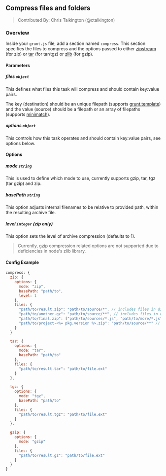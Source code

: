 ## Compress files and folders
> Contributed By: Chris Talkington (@ctalkington)

### Overview

Inside your `grunt.js` file, add a section named `compress`. This section specifies the files to compress and the options passed to either [zipstream](https://github.com/wellawaretech/node-zipstream) (for zip) or [tar](https://github.com/isaacs/node-tar) (for tar/tgz) or [zlib](http://nodejs.org/api/zlib.html#zlib_options) (for gzip).

#### Parameters

##### files ```object```

This defines what files this task will compress and should contain key:value pairs.

The key (destination) should be an unique filepath (supports [grunt.template](https://github.com/cowboy/grunt/blob/master/docs/api_template.md)) and the value (source) should be a filepath or an array of filepaths (supports [minimatch](https://github.com/isaacs/minimatch)).

##### options ```object```

This controls how this task operates and should contain key:value pairs, see options below.

#### Options

##### mode ```string```

This is used to define which mode to use, currently supports gzip, tar, tgz (tar gzip) and zip.

##### basePath ```string```

This option adjusts internal filenames to be relative to provided path, within the resulting archive file.

##### level ```integer``` (zip only)

This option sets the level of archive compression (defaults to 1).

> Currently, gzip compression related options are not supported due to deficiencies in node's zlib library.

#### Config Example

``` javascript
compress: {
  zip: {
    options: {
      mode: "zip",
      basePath: "path/to",
      level: 1
    },
    files: {
      "path/to/result.zip": "path/to/source/*", // includes files in dir
      "path/to/another.gz": "path/to/source/**", // includes files in dir and subdirs
      "path/to/final.zip": ["path/to/sources/*.js", "path/to/more/*.js"], // include JS files in two diff dirs
      "path/to/project-<%= pkg.version %>.zip": "path/to/source/**" // variables in destination
    }
  }

  tar: {
    options: {
      mode: "tar",
      basePath: "path/to"
    },
    files: {
      "path/to/result.tar": "path/to/file.ext"
    }
  },

  tgz: {
    options: {
      mode: "tgz",
      basePath: "path/to"
    },
    files: {
      "path/to/result.tgz": "path/to/file.ext"
    }
  },

  gzip: {
    options: {
      mode: "gzip"
    },
    files: {
      "path/to/result.gz": "path/to/file.ext"
    }
  }
}
```